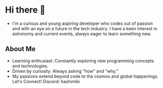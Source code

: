 # Hi there 👋
- I'm a curious and young aspiring developer who codes out of passion and with an eye on a future in the tech industry. I have a keen interest in astronomy and current events, always eager to learn something new.

## About Me
- Learning enthusiast: Constantly exploring new programming concepts and technologies.
- Driven by curiosity: Always asking "how" and "why."
- My passions extend beyond code to the cosmos and global happenings.
Let's Connect!
Discord: hashimiki
<!---
tayuro/tayuro is a ✨ special ✨ repository because its `README.md` (this file) appears on your GitHub profile.
You can click the Preview link to take a look at your changes.
--->
